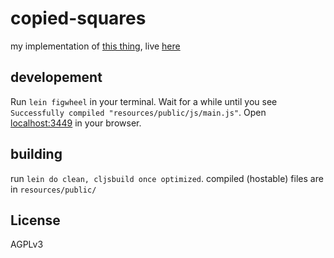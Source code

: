 # copied-squares

my implementation of [this
thing](https://hachyderm.io/@vnglst/111828811496422610), live [here](https://am-katzest.duckdns.org/balls/index.html)

## developement

Run `lein figwheel` in your terminal. Wait for a while until you see `Successfully compiled "resources/public/js/main.js"`. Open [localhost:3449](http://localhost:3449) in your browser.

## building

run `lein do clean, cljsbuild once optimized`. compiled (hostable) files are in `resources/public/`

## License

AGPLv3
